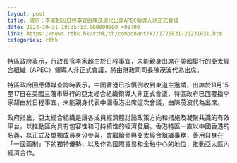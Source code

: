 ```yaml
---
layout: post
title: 政府：李家超因日程事宜由陳茂波代出席APEC領導人非正式會議
date: 2023-10-31 18:35:13.000000000 +08:00
link: https://news.rthk.hk/rthk/ch/component/k2/1725831-20231031.htm
categories: rthk
---
```


特區政府表示，行政長官李家超由於日程事宜，未能親身出席在美國舉行的亞太經合組織（APEC）領導人非正式會議，將由財政司司長陳茂波代為出席。

特區政府回應傳媒查詢時表示，中國香港已按慣例收到東道主邀請，出席於11月15至17日在美國三藩市舉行的亞太經合組織領導人非正式會議，特區政府已回覆指李家超由於日程事宜，未能親身代表中國香港出席這次會議，由陳茂波代為出席。

政府指出，亞太經合組織是讓各成員經濟體討論政策方向和措施及凝聚共識的有效平台，以推動區內具有包容性和可持續性的經濟發展。香港特區一直以中國香港的名義，以正式及單獨成員身分參與，會繼續參與亞太經合組織事務，善用自身在「一國兩制」下的獨特優勢，以及作為國際貿易和金融中心的地位，推動亞太區內經濟合作。
